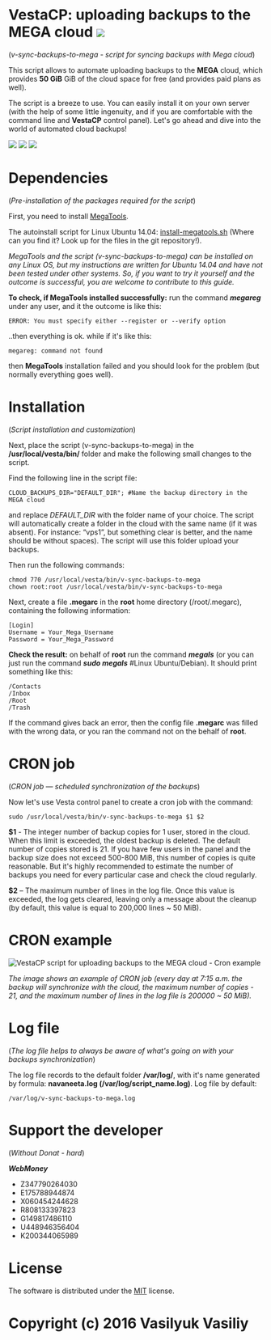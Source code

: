 ﻿# VestaCP: uploading backups to the MEGA cloud [![](https://ga-spi.appspot.com/t/VestaCP-Sync-Backups-To-Mega/readme?gtid=UA-77529928-1&mr)](https://ga-spider.appspot.com)

(*v-sync-backups-to-mega - script for syncing backups with Mega cloud*)

This script allows to automate uploading backups to the **MEGA** cloud, which provides **50 GiB** GiB of the cloud space for free (and provides paid plans as well).

The script is a breeze to use. You can easily install it on your own server (with the help of some little ingenuity, and if you are comfortable with the command line and **VestaCP** control panel). Let's go ahead and dive into the world of automated cloud backups!

[![](https://img.shields.io/badge/LICENSE-MIT-blue.svg?style=flat-square)](https://ga-spi.appspot.com/t/VestaCP-Sync-Backups-To-Mega/readme?gtid=UA-77529928-1&mr&mgo&go=https://git.io/vrxu8) [![](https://img.shields.io/badge/README-RU-green.svg?style=flat-square)](https://ga-spi.appspot.com/t/VestaCP-Sync-Backups-To-Mega/readme?gtid=UA-77529928-1&mr&mgo&go=https://git.io/voGJf) [![](https://img.shields.io/badge/RELEASE-V2.0-blue.svg?style=flat-square)](https://ga-spi.appspot.com/t/VestaCP-Sync-Backups-To-Mega/readme?gtid=UA-77529928-1&mr&mgo&go=https://github.com/By-Vasiliy/VestaCP-Sync-Backups-To-Mega/releases/tag/v1.1.2)

# Dependencies 

(*Pre-installation of the packages required for the script*)

First, you need to install [MegaTools](https://ga-spi.appspot.com/t/VestaCP-Sync-Backups-To-Mega/readme?gtid=UA-77529928-1&mr&mgo&go=https://megatools.megous.com).

The autoinstall script for Linux Ubuntu 14.04: [install-megatools.sh](https://ga-spi.appspot.com/t/VestaCP-Sync-Backups-To-Mega/readme?gtid=UA-77529928-1&mr&mgo&go=https://git.io/vrq6v) (Where can you find it? Look up for the files in the git repository!).

*MegaTools and the script (v-sync-backups-to-mega) can be installed on any Linux OS, but my  instructions are written for Ubuntu 14.04 and have not been tested under other systems. So, if you want to try it yourself and the outcome is successful, you are welcome to contribute to this guide.* 

 **To check, if MegaTools installed successfully:** run the command ***megareg*** under any user, and it the outcome is like this:

```
ERROR: You must specify either --register or --verify option
```

..then everything is ok. while if it's like this:

```
megareg: command not found
```

then **MegaTools** installation failed and you should look for the problem (but normally everything goes well).


# Installation 

(*Script installation and customization*)

Next, place the script (v-sync-backups-to-mega) in the **/usr/local/vesta/bin/** folder and make the following small changes to the script.
 
Find the following line in the script file:

```
CLOUD_BACKUPS_DIR="DEFAULT_DIR"; #Name the backup directory in the MEGA cloud
```
and replace *DEFAULT_DIR* with the folder name of your choice. The script will automatically create a folder in the cloud with the same name (if it was absent). For instance: “vps1”, but something clear is better, and the name should be without spaces). The script will use this folder upload your backups.

Then run the following commands:

```
chmod 770 /usr/local/vesta/bin/v-sync-backups-to-mega
chown root:root /usr/local/vesta/bin/v-sync-backups-to-mega
```
Next, create a file **.megarc** in the **root** home directory (/root/.megarc), containing the following information:

```
[Login]
Username = Your_Mega_Username
Password = Your_Mega_Password
```
**Check the result:** on behalf of **root** run the command ***megals*** (or you can just run the command ***sudo megals*** #Linux Ubuntu/Debian). It should print something like this:

```
/Contacts
/Inbox
/Root
/Trash
```
If the command gives back an error, then the config file **.megarc** was filled with the wrong data, or you ran the command not on the behalf of **root**.

# CRON job 

(*CRON job — scheduled synchronization of the backups*)

Now let's use Vesta control panel to create a cron job with the command:

```
sudo /usr/local/vesta/bin/v-sync-backups-to-mega $1 $2
```
**$1** - The integer number of backup copies for 1 user, stored in the cloud. When this limit is exceeded, the oldest backup is deleted. The default number of copies stored is 21. If you have few users in the panel and the backup size does not exceed 500-800 MiB, this number of copies is quite reasonable. But it's highly recommended to estimate the number of backups you need for every particular case and check the cloud regularly.
 
**$2** – The maximum number of lines in the log file. Once this value is exceeded, the log gets cleared, leaving only a message about the cleanup (by default, this value is equal to 200,000 lines ~ 50 MiB).

# CRON example

![VestaCP script for uploading backups to the MEGA cloud - Cron example](http://i.imgur.com/CBt1lfx.png)

*The image shows an example of CRON job (every day at 7:15 a.m. the backup will synchronize with the cloud, the maximum number of copies - 21, and the maximum number of lines in the log file is 200000 ~ 50 MiB).*

# Log file 

(*The log file helps to always be aware of what's going on with your backups synchronization*)

The log file records to the default folder **/var/log/**, with it's name generated by formula: **navaneeta.log (/var/log/script_name.log)**. Log file by default:

```
/var/log/v-sync-backups-to-mega.log
```

# Support the developer

(*Without Donat - hard*)

***WebMoney***
* Z347790264030
* E175788944874
* X060454244628
* R808133397823
* G149817486110
* U448946356404
* K200344065989

# License

The software is distributed under the [MIT](https://git.io/vrxu8) license.

# Copyright (c) 2016 Vasilyuk Vasiliy